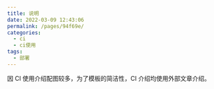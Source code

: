 ```yaml
---
title: 说明
date: 2022-03-09 12:43:06
permalink: /pages/94f69e/
categories:
  - ci
  - ci使用
tags:
  - 部署
---
```

<!-- more -->

因 CI 使用介绍配图较多，为了模板的简洁性，CI 介绍均使用外部文章介绍。
